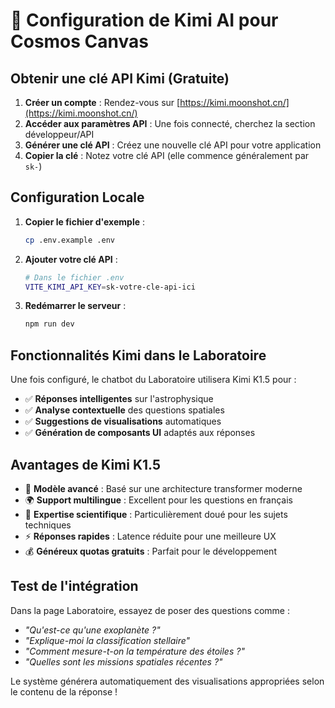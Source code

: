 # 🚀 Configuration de Kimi AI pour Cosmos Canvas

## Obtenir une clé API Kimi (Gratuite)

1. **Créer un compte** : Rendez-vous sur [https://kimi.moonshot.cn/](https://kimi.moonshot.cn/)
2. **Accéder aux paramètres API** : Une fois connecté, cherchez la section développeur/API
3. **Générer une clé API** : Créez une nouvelle clé API pour votre application
4. **Copier la clé** : Notez votre clé API (elle commence généralement par `sk-`)

## Configuration Locale

1. **Copier le fichier d'exemple** :
   ```bash
   cp .env.example .env
   ```

2. **Ajouter votre clé API** :
   ```bash
   # Dans le fichier .env
   VITE_KIMI_API_KEY=sk-votre-cle-api-ici
   ```

3. **Redémarrer le serveur** :
   ```bash
   npm run dev
   ```

## Fonctionnalités Kimi dans le Laboratoire

Une fois configuré, le chatbot du Laboratoire utilisera Kimi K1.5 pour :

- ✅ **Réponses intelligentes** sur l'astrophysique
- ✅ **Analyse contextuelle** des questions spatiales
- ✅ **Suggestions de visualisations** automatiques
- ✅ **Génération de composants UI** adaptés aux réponses

## Avantages de Kimi K1.5

- 🧠 **Modèle avancé** : Basé sur une architecture transformer moderne
- 🌍 **Support multilingue** : Excellent pour les questions en français
- 🔬 **Expertise scientifique** : Particulièrement doué pour les sujets techniques
- ⚡ **Réponses rapides** : Latence réduite pour une meilleure UX
- 💰 **Généreux quotas gratuits** : Parfait pour le développement

## Test de l'intégration

Dans la page Laboratoire, essayez de poser des questions comme :

- *"Qu'est-ce qu'une exoplanète ?"*
- *"Explique-moi la classification stellaire"*
- *"Comment mesure-t-on la température des étoiles ?"*
- *"Quelles sont les missions spatiales récentes ?"*

Le système générera automatiquement des visualisations appropriées selon le contenu de la réponse !
